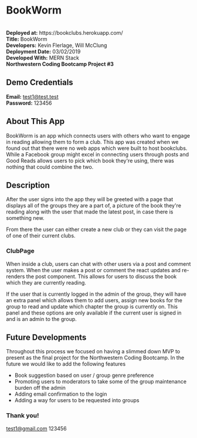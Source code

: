 # BookWorm
<br />
<strong>Deployed at:</strong> https://bookclubs.herokuapp.com/<br/>
<strong>Title:</strong> BookWorm<br />
<strong>Developers:</strong> Kevin Flerlage, Will McClung<br />
<strong>Deployment Date:</strong> 03/02/2019<br />
<strong>Developed With:</strong> MERN Stack<br/>
<strong>Northwestern Coding Bootcamp Project #3</strong><br />

## **Demo Credentials**

<strong>Email:</strong> test1@test.test<br />
<strong>Password:</strong> 123456
<br />

## **About This App**

BookWorm is an app which connects users with others who want to engage in reading allowing them to form a club. This app was created when we found out that there were no web apps which were built to host bookclubs. While a Facebook group might excel in connecting users through posts and Good Reads allows users to pick which book they're using, there was nothing that could combine the two.<br />

## **Description**

After the user signs into the app they will be greeted with a page that displays all of the groups they are a part of, a picture of the book they're reading along with the user that made the latest post, in case there is something new.<br />

From there the user can either create a new club or they can visit the page of one of their current clubs.

### **ClubPage**

When inside a club, users can chat with other users via a post and comment system. When the user makes a post or comment the react updates and re-renders the post component. This allows for users to discuss the book which they are currently reading.<br />

If the user that is currently logged in the admin of the group, they will have an extra panel which allows them to add users, assign new books for the group to read and update which chapter the group is currently on. This panel and these options are only available if the current user is signed in and is an admin to the group.

## **Future Developments**

Throughout this process we focused on having a slimmed down MVP to present as the final project for the Northwestern Coding Bootcamp. In the future we would like to add the following features
- Book suggestion based on user / group genre preference
- Promoting users to moderators to take some of the group maintenance burden off the admin
- Adding email confirmation to the login
- Adding a way for users to be requested into groups

### **Thank you!**

test1@gmail.com
123456